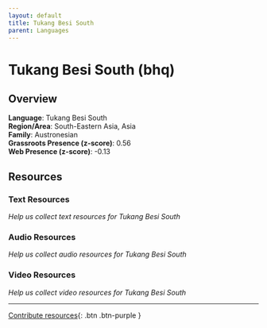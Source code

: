 ```yaml
---
layout: default
title: Tukang Besi South
parent: Languages
---
```


# Tukang Besi South (bhq)

## Overview

**Language**: Tukang Besi South  
**Region/Area**: South-Eastern Asia, Asia  
**Family**: Austronesian  
**Grassroots Presence (z-score)**: 0.56  
**Web Presence (z-score)**: -0.13  

## Resources

### Text Resources
*Help us collect text resources for Tukang Besi South*

### Audio Resources
*Help us collect audio resources for Tukang Besi South*

### Video Resources
*Help us collect video resources for Tukang Besi South*

---

[Contribute resources](https://forms.office.com/e/1SfLJx3u1r){: .btn .btn-purple }
